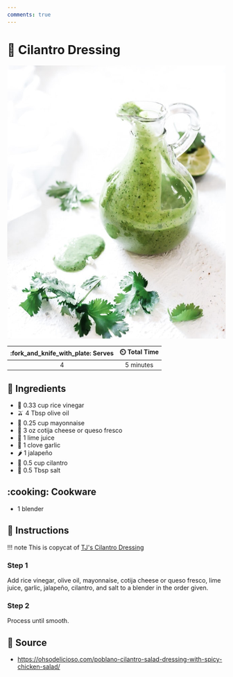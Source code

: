 ```yaml
---
comments: true
---
```

# :herb: Cilantro Dressing

![Cilantro Dressing](../assets/images/cilantro-dressing.jpg)

| :fork_and_knife_with_plate: Serves | :timer_clock: Total Time |
|:----------------------------------:|:-----------------------: |
| 4 | 5 minutes |

## :salt: Ingredients

- :sake: 0.33 cup rice vinegar
- :olive: 4 Tbsp olive oil
- :egg: 0.25 cup mayonnaise
- :cheese: 3 oz cotija cheese or queso fresco
- :lemon: 1 lime juice
- :garlic: 1 clove garlic
- :hot_pepper: 1 jalapeño
- :herb: 0.5 cup cilantro
- :salt: 0.5 Tbsp salt

## :cooking: Cookware

- 1 blender

## :pencil: Instructions

!!! note
    This is copycat of [TJ's Cilantro Dressing][1]

### Step 1

Add rice vinegar, olive oil, mayonnaise, cotija cheese or queso fresco, lime juice, garlic, jalapeño, cilantro, and
salt to a blender in the order given.

### Step 2

Process until smooth.

## :link: Source

- <https://ohsodelicioso.com/poblano-cilantro-salad-dressing-with-spicy-chicken-salad/>

[1]: <https://www.traderjoesgroceryreviews.com/trader-joes-cilantro-dressing/>
